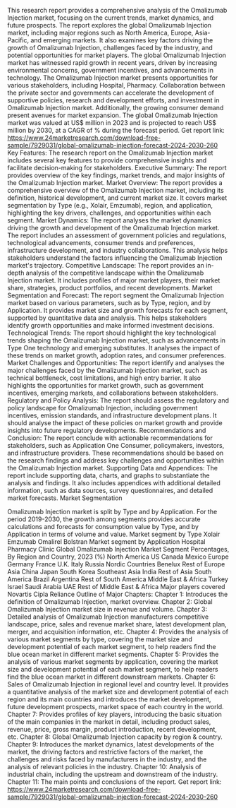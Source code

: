 This research report provides a comprehensive analysis of the Omalizumab Injection market, focusing on the current trends, market dynamics, and future prospects. The report explores the global Omalizumab Injection market, including major regions such as North America, Europe, Asia-Pacific, and emerging markets. It also examines key factors driving the growth of Omalizumab Injection, challenges faced by the industry, and potential opportunities for market players.
The global Omalizumab Injection market has witnessed rapid growth in recent years, driven by increasing environmental concerns, government incentives, and advancements in technology. The Omalizumab Injection market presents opportunities for various stakeholders, including Hospital, Pharmacy. Collaboration between the private sector and governments can accelerate the development of supportive policies, research and development efforts, and investment in Omalizumab Injection market. Additionally, the growing consumer demand present avenues for market expansion.
The global Omalizumab Injection market was valued at US$ million in 2023 and is projected to reach US$ million by 2030, at a CAGR of % during the forecast period.
Get report link: https://www.24marketresearch.com/download-free-sample/7929031/global-omalizumab-injection-forecast-2024-2030-260
Key Features:
The research report on the Omalizumab Injection market includes several key features to provide comprehensive insights and facilitate decision-making for stakeholders.
Executive Summary: The report provides overview of the key findings, market trends, and major insights of the Omalizumab Injection market.
Market Overview: The report provides a comprehensive overview of the Omalizumab Injection market, including its definition, historical development, and current market size. It covers market segmentation by Type (e.g., Xolair, Emzumab), region, and application, highlighting the key drivers, challenges, and opportunities within each segment.
Market Dynamics: The report analyses the market dynamics driving the growth and development of the Omalizumab Injection market. The report includes an assessment of government policies and regulations, technological advancements, consumer trends and preferences, infrastructure development, and industry collaborations. This analysis helps stakeholders understand the factors influencing the Omalizumab Injection market's trajectory.
Competitive Landscape: The report provides an in-depth analysis of the competitive landscape within the Omalizumab Injection market. It includes profiles of major market players, their market share, strategies, product portfolios, and recent developments.
Market Segmentation and Forecast: The report segment the Omalizumab Injection market based on various parameters, such as by Type, region, and by Application. It provides market size and growth forecasts for each segment, supported by quantitative data and analysis. This helps stakeholders identify growth opportunities and make informed investment decisions.
Technological Trends: The report should highlight the key technological trends shaping the Omalizumab Injection market, such as advancements in Type One technology and emerging substitutes. It analyses the impact of these trends on market growth, adoption rates, and consumer preferences.
Market Challenges and Opportunities: The report identify and analyses the major challenges faced by the Omalizumab Injection market, such as technical bottleneck, cost limitations, and high entry barrier. It also highlights the opportunities for market growth, such as government incentives, emerging markets, and collaborations between stakeholders.
Regulatory and Policy Analysis: The report should assess the regulatory and policy landscape for Omalizumab Injection, including government incentives, emission standards, and infrastructure development plans. It should analyse the impact of these policies on market growth and provide insights into future regulatory developments.
Recommendations and Conclusion: The report conclude with actionable recommendations for stakeholders, such as Application One Consumer, policymakers, investors, and infrastructure providers. These recommendations should be based on the research findings and address key challenges and opportunities within the Omalizumab Injection market.
Supporting Data and Appendices: The report include supporting data, charts, and graphs to substantiate the analysis and findings. It also includes appendices with additional detailed information, such as data sources, survey questionnaires, and detailed market forecasts.
Market Segmentation

Omalizumab Injection market is split by Type and by Application. For the period 2019-2030, the growth among segments provides accurate calculations and forecasts for consumption value by Type, and by Application in terms of volume and value.
Market segment by Type
Xolair
Emzumab
Omalirel
Bolstran
Market segment by Application
Hospital
Pharmacy
Clinic
Global Omalizumab Injection Market Segment Percentages, By Region and Country, 2023 (%)
North America
US
Canada
Mexico
Europe
Germany
France
U.K.
Italy
Russia
Nordic Countries
Benelux
Rest of Europe
Asia
China
Japan
South Korea
Southeast Asia
India
Rest of Asia
South America
Brazil
Argentina
Rest of South America
Middle East & Africa
Turkey
Israel
Saudi Arabia
UAE
Rest of Middle East & Africa
Major players covered
Novartis
Cipla
Reliance
Outline of Major Chapters:
Chapter 1: Introduces the definition of Omalizumab Injection, market overview.
Chapter 2: Global Omalizumab Injection market size in revenue and volume.
Chapter 3: Detailed analysis of Omalizumab Injection manufacturers competitive landscape, price, sales and revenue market share, latest development plan, merger, and acquisition information, etc.
Chapter 4: Provides the analysis of various market segments by type, covering the market size and development potential of each market segment, to help readers find the blue ocean market in different market segments.
Chapter 5: Provides the analysis of various market segments by application, covering the market size and development potential of each market segment, to help readers find the blue ocean market in different downstream markets.
Chapter 6: Sales of Omalizumab Injection in regional level and country level. It provides a quantitative analysis of the market size and development potential of each region and its main countries and introduces the market development, future development prospects, market space of each country in the world.
Chapter 7: Provides profiles of key players, introducing the basic situation of the main companies in the market in detail, including product sales, revenue, price, gross margin, product introduction, recent development, etc.
Chapter 8: Global Omalizumab Injection capacity by region & country.
Chapter 9: Introduces the market dynamics, latest developments of the market, the driving factors and restrictive factors of the market, the challenges and risks faced by manufacturers in the industry, and the analysis of relevant policies in the industry.
Chapter 10: Analysis of industrial chain, including the upstream and downstream of the industry.
Chapter 11: The main points and conclusions of the report.
Get report link: https://www.24marketresearch.com/download-free-sample/7929031/global-omalizumab-injection-forecast-2024-2030-260
